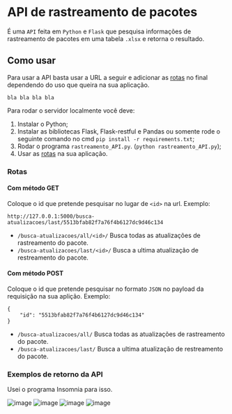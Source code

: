 # API de rastreamento de pacotes
 
É uma `API` feita em `Python` e `Flask` que pesquisa informações de rastreamento de pacotes em uma tabela `.xlsx` e retorna o resultado.

## Como usar

Para usar a API basta usar a URL a seguir e adicionar as [rotas](https://github.com/MarcosBB/API-da-L-Auto/blob/main/README.md#rotas) no final dependendo do uso que queira na sua aplicação.

```
bla bla bla bla
```

Para rodar o servidor localmente você deve:
1. Instalar o Python;
2. Instalar as bibliotecas Flask, Flask-restful e Pandas ou somente rode o seguinte comando no cmd `pip install -r requirements.txt`;
3. Rodar o programa `rastreamento_API.py`. (`python rastreamento_API.py`);
4. Usar as [rotas](https://github.com/MarcosBB/API-da-L-Auto/blob/main/README.md#rotas) na sua aplicação.

### Rotas
#### Com método GET
Coloque o id que pretende pesquisar no lugar de `<id>` na url.
Exemplo:
```
http://127.0.0.1:5000/busca-atualizacoes/last/5513bfab82f7a76f4b6127dc9d46c134
```

* `/busca-atualizacoes/all/<id>/` Busca todas as atualizações de rastreamento do pacote.
* `/busca-atualizacoes/last/<id>/` Busca a ultima atualização de restreamento do pacote.

#### Com método POST
Coloque o id que pretende pesquisar no formato `JSON` no payload da requisição na sua aplição.
Exemplo:
```
{
	"id": "5513bfab82f7a76f4b6127dc9d46c134"
}
```

* `/busca-atualizacoes/all/` Busca todas as atualizações de rastreamento do pacote.
* `/busca-atualizacoes/last/` Busca a ultima atualização de restreamento do pacote.

### Exemplos de retorno da API 
Usei o programa Insomnia para isso.

![image](https://user-images.githubusercontent.com/50207805/121764127-64bd2f00-cb0f-11eb-92f2-2d3a7b5df40b.png)
![image](https://user-images.githubusercontent.com/50207805/121764120-5bcc5d80-cb0f-11eb-822f-3215b9da6752.png)
![image](https://user-images.githubusercontent.com/50207805/121764099-3c353500-cb0f-11eb-8783-25b995a6c2ec.png)
![image](https://user-images.githubusercontent.com/50207805/121764106-4c4d1480-cb0f-11eb-8865-656b801e4226.png)

